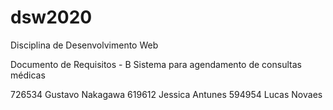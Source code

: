 # dsw2020
Disciplina de Desenvolvimento Web

Documento de Requisitos - B 
Sistema para agendamento de consultas médicas

726534 Gustavo Nakagawa
619612 Jessica Antunes
594954 Lucas Novaes
